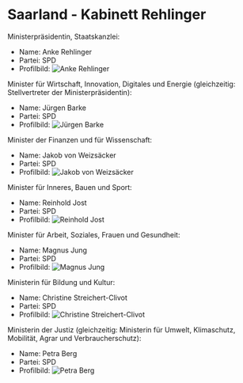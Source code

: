 # Saarland - Kabinett Rehlinger

Ministerpräsidentin, Staatskanzlei:
* Name: Anke Rehlinger
* Partei: SPD
* Profilbild: ![Anke Rehlinger](https://upload.wikimedia.org/wikipedia/commons/thumb/f/fe/2022-03-27_Wahlabend_Saarland_by_Sandro_Halank%E2%80%93061_%28cropped%29.jpg/400px-2022-03-27_Wahlabend_Saarland_by_Sandro_Halank%E2%80%93061_%28cropped%29.jpg)

Minister für Wirtschaft, Innovation, Digitales und Energie (gleichzeitig: Stellvertreter der Ministerpräsidentin):
* Name: Jürgen Barke
* Partei: SPD
* Profilbild: ![Jürgen Barke](https://upload.wikimedia.org/wikipedia/commons/thumb/0/0e/J%C3%BCrgen_Barke-7276.jpg/400px-J%C3%BCrgen_Barke-7276.jpg)

Minister der Finanzen und für Wissenschaft:
* Name: Jakob von Weizsäcker
* Partei: SPD
* Profilbild: ![Jakob von Weizsäcker](https://upload.wikimedia.org/wikipedia/commons/thumb/4/48/Jakob_von_Weizs%C3%A4cker.jpg/400px-Jakob_von_Weizs%C3%A4cker.jpg)

Minister für Inneres, Bauen und Sport:
* Name: Reinhold Jost
* Partei: SPD
* Profilbild: ![Reinhold Jost](https://upload.wikimedia.org/wikipedia/commons/thumb/7/70/Reinhold_Jost-7323.jpg/400px-Reinhold_Jost-7323.jpg)

Minister für Arbeit, Soziales, Frauen und Gesundheit:
* Name: Magnus Jung
* Partei: SPD
* Profilbild: ![Magnus Jung](https://upload.wikimedia.org/wikipedia/commons/thumb/3/32/Magnus_Jung-7401.jpg/400px-Magnus_Jung-7401.jpg)

Ministerin für Bildung und Kultur:
* Name: Christine Streichert-Clivot
* Partei: SPD
* Profilbild: ![Christine Streichert-Clivot](https://upload.wikimedia.org/wikipedia/commons/thumb/7/76/Portrait_Christine_Streichert-Clivot%2C_2022.jpg/400px-Portrait_Christine_Streichert-Clivot%2C_2022.jpg)

Ministerin der Justiz (gleichzeitig: Ministerin für Umwelt, Klimaschutz, Mobilität, Agrar und Verbraucherschutz):
* Name: Petra Berg
* Partei: SPD
* Profilbild: ![Petra Berg](https://upload.wikimedia.org/wikipedia/commons/thumb/5/57/Petra_Berg-6869.jpg/400px-Petra_Berg-6869.jpg)
